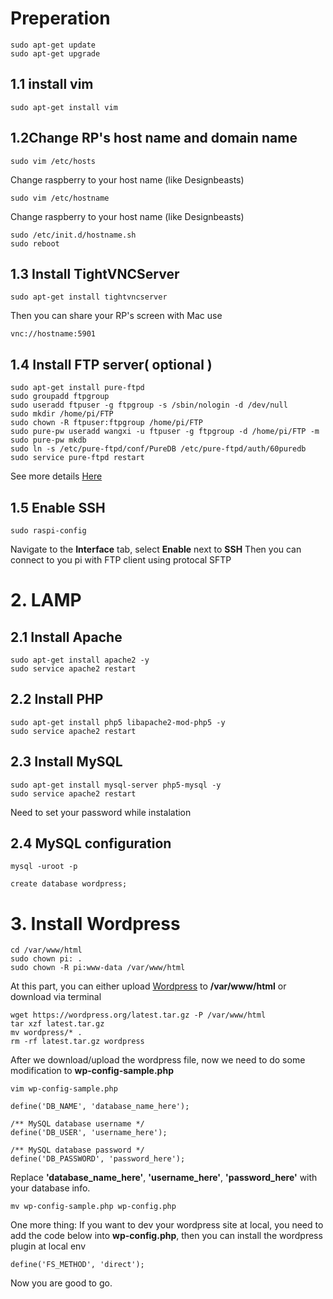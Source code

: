 # Preperation
```
sudo apt-get update
sudo apt-get upgrade
```
## 1.1 install vim
```
sudo apt-get install vim
```
## 1.2Change RP's host name and domain name
```
sudo vim /etc/hosts
```
Change raspberry to your host name (like Designbeasts)
```
sudo vim /etc/hostname
```
Change raspberry to your host name (like Designbeasts)
```
sudo /etc/init.d/hostname.sh
sudo reboot
```
## 1.3 Install TightVNCServer
```
sudo apt-get install tightvncserver
```
Then you can share your RP's screen with Mac use
```
vnc://hostname:5901
```
## 1.4 Install FTP server( optional )
```
sudo apt-get install pure-ftpd
sudo groupadd ftpgroup
sudo useradd ftpuser -g ftpgroup -s /sbin/nologin -d /dev/null
sudo mkdir /home/pi/FTP
sudo chown -R ftpuser:ftpgroup /home/pi/FTP
sudo pure-pw useradd wangxi -u ftpuser -g ftpgroup -d /home/pi/FTP -m
sudo pure-pw mkdb
sudo ln -s /etc/pure-ftpd/conf/PureDB /etc/pure-ftpd/auth/60puredb
sudo service pure-ftpd restart
```

See more details [Here](https://download.pureftpd.org/pub/pure-ftpd/doc/README.Virtual-Users)

## 1.5 Enable SSH
```
sudo raspi-config
```
Navigate to the **Interface** tab, select **Enable** next to **SSH**
Then you can connect to you pi with FTP client using protocal SFTP

# 2. LAMP
## 2.1 Install Apache
```
sudo apt-get install apache2 -y
sudo service apache2 restart
```
## 2.2 Install PHP
```
sudo apt-get install php5 libapache2-mod-php5 -y
sudo service apache2 restart
```
## 2.3 Install MySQL
```
sudo apt-get install mysql-server php5-mysql -y
sudo service apache2 restart
```
Need to set your password while instalation

## 2.4 MySQL configuration
```
mysql -uroot -p
```
```
create database wordpress;
```

# 3. Install Wordpress
```
cd /var/www/html
sudo chown pi: .
sudo chown -R pi:www-data /var/www/html
```
At this part, you can either upload [Wordpress](https://github.com/WordPress/WordPress) to **/var/www/html** or download via terminal
```
wget https://wordpress.org/latest.tar.gz -P /var/www/html
tar xzf latest.tar.gz
mv wordpress/* .
rm -rf latest.tar.gz wordpress
```
After we download/upload the wordpress file, now we need to do some modification to **wp-config-sample.php** 
```
vim wp-config-sample.php
```
```/** The name of the database for WordPress */
define('DB_NAME', 'database_name_here');

/** MySQL database username */
define('DB_USER', 'username_here');

/** MySQL database password */
define('DB_PASSWORD', 'password_here');
```
Replace **'database_name_here'**, **'username_here'**, **'password_here'** with your database info.
```
mv wp-config-sample.php wp-config.php
```

One more thing:
If you want to dev your wordpress site at local, you need to add the code below into **wp-config.php**, then you can install the wordpress plugin at local env
```
define('FS_METHOD', 'direct');
```
Now you are good to go.